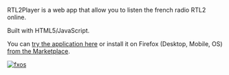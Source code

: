 RTL2Player is a web app that allow you to listen the french radio RTL2 online.

Built with HTML5/JavaScript.

You can [try the application here](http://geekshadow.github.io/rtl2player) or install it on Firefox (Desktop, Mobile, OS) [from the Marketplace](https://marketplace.firefox.com/app/rtl2-player/).

[![fxos](https://f.cloud.github.com/assets/119288/491670/119f59ae-ba4e-11e2-8387-9216597e1857.png "RTL2 on Firefox Marketplace")](https://marketplace.firefox.com/app/rtl2-player/)
